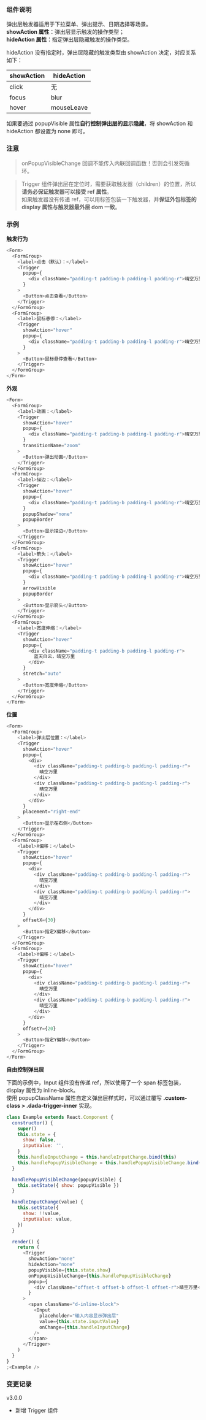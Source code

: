 ### 组件说明

弹出层触发器适用于下拉菜单、弹出提示、日期选择等场景。<br/>
**showAction 属性**：弹出层显示触发的操作类型；<br/>
**hideAction 属性**：指定弹出层隐藏触发的操作类型。

hideAction 没有指定时，弹出层隐藏的触发类型由 showAction 决定，对应关系如下：

| showAction | hideAction |
| ---------- | ---------- |
| click      | 无         |
| focus      | blur       |
| hover      | mouseLeave |

如果要通过 popupVisible 属性**自行控制弹出层的显示隐藏**，将 showAction 和 hideAction 都设置为 none 即可。

### 注意

> onPopupVisibleChange 回调不能传入内联回调函数！否则会引发死循环。

> Trigger 组件弹出层在定位时，需要获取触发器（children）的位置，所以**请务必保证触发器可以接受 ref 属性**。<br/>
> 如果触发器没有传递 ref，可以用标签包装一下触发器，并**保证外包标签的 display 属性与触发器最外层 dom 一致**。

### 示例

**触发行为**

```javascript
<Form>
  <FormGroup>
    <label>点击（默认）：</label>
    <Trigger
      popup={
        <div className="padding-t padding-b padding-l padding-r">晴空万里</div>
      }
    >
      <Button>点击查看</Button>
    </Trigger>
  </FormGroup>
  <FormGroup>
    <label>鼠标悬停：</label>
    <Trigger
      showAction="hover"
      popup={
        <div className="padding-t padding-b padding-l padding-r">晴空万里</div>
      }
    >
      <Button>鼠标悬停查看</Button>
    </Trigger>
  </FormGroup>
</Form>
```

**外观**

```javascript
<Form>
  <FormGroup>
    <label>动画：</label>
    <Trigger
      showAction="hover"
      popup={
        <div className="padding-t padding-b padding-l padding-r">晴空万里</div>
      }
      transitionName="zoom"
    >
      <Button>弹出动画</Button>
    </Trigger>
  </FormGroup>
  <FormGroup>
    <label>描边：</label>
    <Trigger
      showAction="hover"
      popup={
        <div className="padding-t padding-b padding-l padding-r">晴空万里</div>
      }
      popupShadow="none"
      popupBorder
    >
      <Button>显示描边</Button>
    </Trigger>
  </FormGroup>
  <FormGroup>
    <label>箭头：</label>
    <Trigger
      showAction="hover"
      popup={
        <div className="padding-t padding-b padding-l padding-r">晴空万里</div>
      }
      arrowVisible
      popupBorder
    >
      <Button>显示箭头</Button>
    </Trigger>
  </FormGroup>
  <FormGroup>
    <label>宽度伸缩：</label>
    <Trigger
      showAction="hover"
      popup={
        <div className="padding-t padding-b padding-l padding-r">
          蓝天白云，晴空万里
        </div>
      }
      stretch="auto"
    >
      <Button>宽度伸缩</Button>
    </Trigger>
  </FormGroup>
</Form>
```

**位置**

```javascript
<Form>
  <FormGroup>
    <label>弹出层位置：</label>
    <Trigger
      showAction="hover"
      popup={
        <div>
          <div className="padding-t padding-b padding-l padding-r">
            晴空万里
          </div>
          <div className="padding-t padding-b padding-l padding-r">
            晴空万里
          </div>
        </div>
      }
      placement="right-end"
    >
      <Button>显示在右侧</Button>
    </Trigger>
  </FormGroup>
  <FormGroup>
    <label>X偏移：</label>
    <Trigger
      showAction="hover"
      popup={
        <div>
          <div className="padding-t padding-b padding-l padding-r">
            晴空万里
          </div>
          <div className="padding-t padding-b padding-l padding-r">
            晴空万里
          </div>
        </div>
      }
      offsetX={30}
    >
      <Button>指定X偏移</Button>
    </Trigger>
  </FormGroup>
  <FormGroup>
    <label>Y偏移：</label>
    <Trigger
      showAction="hover"
      popup={
        <div>
          <div className="padding-t padding-b padding-l padding-r">
            晴空万里
          </div>
          <div className="padding-t padding-b padding-l padding-r">
            晴空万里
          </div>
        </div>
      }
      offsetY={20}
    >
      <Button>指定Y偏移</Button>
    </Trigger>
  </FormGroup>
</Form>
```

**自由控制弹出层**

下面的示例中，Input 组件没有传递 ref，所以使用了一个 span 标签包装，display 属性为 inline-block。<br/>
使用 popupClassName 属性自定义弹出层样式时，可以通过覆写 **.custom-class > .dada-trigger-inner** 实现。

```javascript
class Example extends React.Component {
  constructor() {
    super()
    this.state = {
      show: false,
      inputValue: '',
    }
    this.handleInputChange = this.handleInputChange.bind(this)
    this.handlePopupVisibleChange = this.handlePopupVisibleChange.bind(this)
  }

  handlePopupVisibleChange(popupVisible) {
    this.setState({ show: popupVisible })
  }

  handleInputChange(value) {
    this.setState({
      show: !!value,
      inputValue: value,
    })
  }

  render() {
    return (
      <Trigger
        showAction="none"
        hideAction="none"
        popupVisible={this.state.show}
        onPopupVisibleChange={this.handlePopupVisibleChange}
        popup={
          <div className="offset-t offset-b offset-l offset-r">晴空万里</div>
        }
      >
        <span className="d-inline-block">
          <Input
            placeholder="输入内容显示弹出层"
            value={this.state.inputValue}
            onChange={this.handleInputChange}
          />
        </span>
      </Trigger>
    )
  }
}
;<Example />
```

### 变更记录

v3.0.0

- 新增 Trigger 组件
